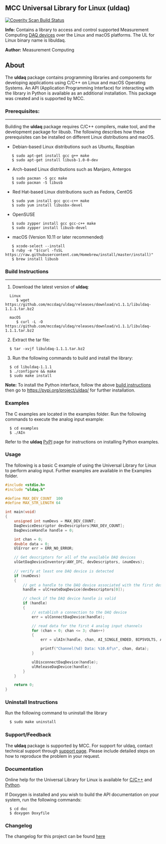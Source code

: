 ## MCC Universal Library for Linux (uldaq)
[![Coverity Scan Build Status](https://scan.coverity.com/projects/16116/badge.svg)](https://scan.coverity.com/projects/uldaq)

**Info:** Contains a library to access and control supported Measurement Computing [DAQ devices](https://www.mccdaq.com/PDFs/Manuals/Linux-hw.pdf) over the Linux and macOS platforms. The UL for Linux binary name is libuldaq.

**Author:** Measurement Computing

## About
The **uldaq** package contains programming libraries and components for developing applications using C/C++ on Linux and macOS Operating Systems. An API (Application Programming Interface) for interacting with the library in Python is available as an additional installation. This package was created and is supported by MCC. 

### Prerequisites:
---------------
Building the **uldaq** package requires C/C++ compilers, make tool, and the development package for libusb. The following describes how these prerequisites can be installed on different Linux distributions and macOS.
  
  - Debian-based Linux distributions such as Ubuntu, Raspbian
  
  ```
     $ sudo apt-get install gcc g++ make
     $ sudo apt-get install libusb-1.0-0-dev
  ```
  - Arch-based Linux distributions such as Manjaro, Antergos
  
  ```
     $ sudo pacman -S gcc make
     $ sudo pacman -S libusb
  ```
  - Red Hat-based Linux distributions such as Fedora, CentOS
  
  ```
     $ sudo yum install gcc gcc-c++ make
     $ sudo yum install libusbx-devel
  ``` 
  - OpenSUSE 
  
  ```
     $ sudo zypper install gcc gcc-c++ make
     $ sudo zypper install libusb-devel
  ```
  - macOS (Version 10.11 or later recommended)
  
  ```
     $ xcode-select --install
     $ ruby -e "$(curl -fsSL https://raw.githubusercontent.com/Homebrew/install/master/install)"
     $ brew install libusb
  ```

### Build Instructions
---------------------

1. Download the latest version of **uldaq**:

```
  Linux
     $ wget https://github.com/mccdaq/uldaq/releases/download/v1.1.1/libuldaq-1.1.1.tar.bz2

  macOS
     $ curl -L -O https://github.com/mccdaq/uldaq/releases/download/v1.1.1/libuldaq-1.1.1.tar.bz2
``` 
2. Extract the tar file:
 
```
  $ tar -xvjf libuldaq-1.1.1.tar.bz2
```
  
3. Run the following commands to build and install the library:

```
  $ cd libuldaq-1.1.1
  $ ./configure && make
  $ sudo make install
```

**Note:** To install the Python interface, follow the above [build instructions](#build-instructions) then go to https://pypi.org/project/uldaq/ for further installation.
  
### Examples
The C examples are located in the examples folder. Run the following commands to execute the analog input example: 

```
  $ cd examples
  $ ./AIn
```
Refer to the **uldaq** [PyPI](https://pypi.org/project/uldaq/) page for instructions on installing Python examples.

### Usage
The following is a basic C example of using the Universal Library for Linux to perform analog input. Further examples are available in the Examples folder.
``` C
#include <stdio.h>
#include "uldaq.h"

#define MAX_DEV_COUNT  100
#define MAX_STR_LENGTH 64

int main(void)
{
	unsigned int numDevs = MAX_DEV_COUNT;
	DaqDeviceDescriptor devDescriptors[MAX_DEV_COUNT];
	DaqDeviceHandle handle = 0;

	int chan = 0;
	double data = 0;
	UlError err = ERR_NO_ERROR;

	// Get descriptors for all of the available DAQ devices
	ulGetDaqDeviceInventory(ANY_IFC, devDescriptors, &numDevs);
	
	// verify at least one DAQ device is detected
	if (numDevs)
	{
		// get a handle to the DAQ device associated with the first descriptor
		handle = ulCreateDaqDevice(devDescriptors[0]);

		// check if the DAQ device handle is valid
		if (handle)
		{
			// establish a connection to the DAQ device
			err = ulConnectDaqDevice(handle);

			// read data for the first 4 analog input channels
			for (chan = 0; chan <= 3; chan++)
			{
				err = ulAIn(handle, chan, AI_SINGLE_ENDED, BIP5VOLTS, AIN_FF_DEFAULT, &data);

				printf("Channel(%d) Data: %10.6f\n", chan, data);
			}

			ulDisconnectDaqDevice(handle);
			ulReleaseDaqDevice(handle);
		}
	}

	return 0;
}
```

### Uninstall Instructions
Run the following command to uninstall the library

``` sh
  $ sudo make uninstall
``` 

### Support/Feedback
The **uldaq** package is supported by MCC. For support for uldaq, contact technical support through [support page](https://www.mccdaq.com/support/support_form.aspx). Please include detailed steps on how to reproduce the problem in your request.

### Documentation
Online help for the Universal Library for Linux is available for [C/C++](https://www.mccdaq.com/PDFs/Manuals/UL-Linux/c/index.html) and [Python](https://www.mccdaq.com/PDFs/Manuals/UL-Linux/python/index.html).

If Doxygen is installed and you wish to build the API documentation on your system, run the following commands:

```
  $ cd doc
  $ doxygen Doxyfile
```

### Changelog
The changelog for this project can be found [here](https://github.com/mccdaq/uldaq/blob/master/CHANGELOG.md)

